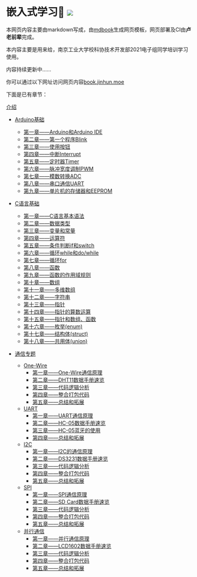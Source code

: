 <h1>
  嵌入式学习👻
  <a href="https://drone.jinhun.moe/MR-Addict/Doc-Share" target="_blank">
    <img src="https://drone.jinhun.moe/api/badges/MR-Addict/Doc-Share/status.svg" />
  </a>
</h1>

本网页内容主要由markdown写成，由[mdbook](https://rust-lang.github.io/mdBook/)生成网页模板，网页部署及CI由**卢老前辈**完成。

本内容主要是用来给，南京工业大学校科协技术开发部2021电子组同学培训学习使用。

内容持续更新中……

你可以通过以下网址访问网页内容[book.jinhun.moe](https://book.jinhun.moe/)

下面是已有章节：

[介绍](./src/markdown/介绍.md)

- [Arduino基础](./src/markdown/Arduino基础/介绍.md)
  - [第一章——Arduino和Arduino IDE](./src/markdown/Arduino基础/第一章.md)
  - [第二章——第一个程序Blink](./src/markdown/Arduino基础/第二章.md)
  - [第三章——使用按钮](./src/markdown/Arduino基础/第三章.md)
  - [第四章——中断Interrupt](./src/markdown/Arduino基础/第四章.md)
  - [第五章——定时器Timer](./src/markdown/Arduino基础/第五章.md)
  - [第六章——脉冲宽度调制PWM](./src/markdown/Arduino基础/第六章.md)
  - [第七章——模数转换ADC](./src/markdown/Arduino基础/第七章.md)
  - [第八章——串口通信UART](./src/markdown/Arduino基础/第八章.md)
  - [第九章——单片机的存储器和EEPROM](src/markdown/Arduino基础/第九章.md)

- [C语言基础](./src/markdown/C语言基础/介绍.md)
  - [第一章——C语言基本语法](./src/markdown/C语言基础/第一章.md)
  - [第二章——数据类型](./src/markdown/C语言基础/第二章.md)
  - [第三章——变量和常量](./src/markdown/C语言基础/第三章.md)
  - [第四章——运算符](./src/markdown/C语言基础/第四章.md)
  - [第五章——条件判断if和switch](./src/markdown/C语言基础/第五章.md)
  - [第六章——循环while和do/while](./src/markdown/C语言基础/第六章.md)
  - [第七章——循环for](./src/markdown/C语言基础/第七章.md)
  - [第八章——函数](./src/markdown/C语言基础/第八章.md)
  - [第九章——函数的作用域规则](./src/markdown/C语言基础/第九章.md)
  - [第十章——数组](./src/markdown/C语言基础/第十章.md)
  - [第十一章——多维数组](./src/markdown/C语言基础/第十一章.md)
  - [第十二章——字符串](./src/markdown/C语言基础/第十二章.md)
  - [第十三章——指针](./src/markdown/C语言基础/第十三章.md)
  - [第十四章——指针的算数运算](./src/markdown/C语言基础/第十四章.md)
  - [第十五章——指针和数组、函数](./src/markdown/C语言基础/第十五章.md)
  - [第十六章——枚举(enum)](./src/markdown/C语言基础/第十六章.md)
  - [第十七章——结构体(struct)](./src/markdown/C语言基础/第十七章.md)
  - [第十八章——共用体(union)](./src/markdown/C语言基础/第十八章.md)

- [通信专题](./src/markdown/通信专题/介绍.md)
  - [One-Wire](./src/markdown/通信专题/串行通信/One-Wire/介绍.md)
    - [第一章——One-Wire通信原理](./src/markdown/通信专题/串行通信/One-Wire/第一章.md)
    - [第二章——DHT11数据手册速览](./src/markdown/通信专题/串行通信/One-Wire/第二章.md)
    - [第三章——代码逻辑分析](./src/markdown/通信专题/串行通信/One-Wire/第三章.md)
    - [第四章——整合打包代码](./src/markdown/通信专题/串行通信/One-Wire/第四章.md)
    - [第五章——总结和拓展](./src/markdown/通信专题/串行通信/One-Wire/第五章.md)
  - [UART](./src/markdown/通信专题/串行通信/UART/介绍.md)
    - [第一章——UART通信原理](./src/markdown/通信专题/串行通信/UART/第一章.md)
    - [第二章——HC-05数据手册速览](./src/markdown/通信专题/串行通信/UART/第一章.md)
    - [第三章——HC-05蓝牙的使用](./src/markdown/通信专题/串行通信/UART/第三章.md)
    - [第四章——总结和拓展](./src/markdown/通信专题/串行通信/UART/第四章.md)
  - [I2C](./src/markdown/通信专题/串行通信/I2C/介绍.md)
    - [第一章——I2C的通信原理](./src/markdown/通信专题/串行通信/I2C/第一章.md)
    - [第二章——DS3231数据手册速览](./src/markdown/通信专题/串行通信/I2C/第二章.md)
    - [第三章——代码逻辑分析](./src/markdown/通信专题/串行通信/I2C/第三章.md)
    - [第四章——整合打包代码](./src/markdown/通信专题/串行通信/I2C/第四章.md)
    - [第五章——总结和拓展](./src/markdown/通信专题/串行通信/I2C/第五章.md)
  - [SPI](./src/markdown/通信专题/串行通信/SPI/介绍.md)
    - [第一章——SPI通信原理](./src/markdown/通信专题/串行通信/SPI/第一章.md)
    - [第二章——SD Card数据手册速览](./src/markdown/通信专题/串行通信/SPI/第一章.md)
    - [第三章——代码逻辑分析](./src/markdown/通信专题/串行通信/SPI/第三章.md)
    - [第四章——整合打包代码](./src/markdown/通信专题/串行通信/SPI/第四章.md)
    - [第五章——总结和拓展](./src/markdown/通信专题/串行通信/SPI/第五章.md)
  - [并行通信](./src/markdown/通信专题/并口通信/介绍.md)
    - [第一章——并行通信原理](./src/markdown/通信专题/并口通信/第一章.md)
    - [第二章——LCD1602数据手册速览](./src/markdown/通信专题/并口通信/第一章.md)
    - [第三章——代码逻辑分析](./src/markdown/通信专题/并口通信/第三章.md)
    - [第四章——整合打包代码](./src/markdown/通信专题/并口通信/第四章.md)
    - [第五章——总结和拓展](./src/markdown/通信专题/并口通信/第五章.md)
